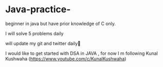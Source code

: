 # Java-practice-
beginner in java but have prior knowledge of C only. 

I will solve 5 problems daily 

will update my git and twitter daily😤

I would like to get started with DSA in JAVA , for now I m following Kunal Kushwaha (https://www.youtube.com/c/KunalKushwaha)
